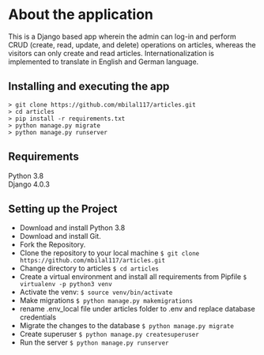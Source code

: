 # About the application

This is a Django based app wherein the admin can log-in and perform CRUD (create, read, update, and delete) operations on articles, whereas the visitors can only
create and read articles. Internationalization is implemented to translate in English and German language.

## Installing and executing the app

```
> git clone https://github.com/mbilal117/articles.git
> cd articles
> pip install -r requirements.txt
> python manage.py migrate
> python manage.py runserver
```

## Requirements

Python 3.8  
Django 4.0.3

## Setting up the Project

  * Download and install Python 3.8
  * Download and install Git.
  * Fork the Repository.
  * Clone the repository to your local machine `$ git clone https://github.com/mbilal117/articles.git`
  * Change directory to articles `$ cd articles`
  * Create a virtual environment and install all requirements from Pipfile `$ virtualenv -p python3 venv`  
  * Activate the venv: `$ source venv/bin/activate`
  * Make migrations `$ python manage.py makemigrations`
  * rename .env_local file under articles folder to .env and replace database credentials
  * Migrate the changes to the database `$ python manage.py migrate`
  * Create superuser `$ python manage.py createsuperuser`
  * Run the server `$ python manage.py runserver`